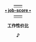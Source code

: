  <p align="center"><a href="https://github.com/biuuu/job-score">
                                                            <b>——<br>• job-score •<br>——</b>
  </a></p>
  <p align="center">                                               <b>工作性价比</b></p>
  </a></p>
  <p align="center"><b>♪</b></p><br>
